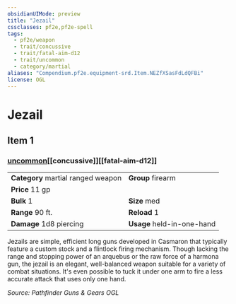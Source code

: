 ```yaml
---
obsidianUIMode: preview
title: "Jezail"
cssclasses: pf2e,pf2e-spell
tags:
  - pf2e/weapon
  - trait/concussive
  - trait/fatal-aim-d12
  - trait/uncommon
  - category/martial
aliases: "Compendium.pf2e.equipment-srd.Item.NEZfXSasFdLdQFBi"
license: OGL
---
```

# Jezail
## Item 1
### [uncommon](uncommon.md "Uncommon Rarity Trait")[[concussive]][[fatal-aim-d12]]

|  |  |
| -- | -- |
| **Category** martial ranged weapon | **Group** firearm |
| **Price** 11 gp |  |
| **Bulk** 1 | **Size** med |
|**Range** 90 ft.| **Reload** 1|
| **Damage** 1d8 piercing  | **Usage** held-in-one-hand |



Jezails are simple, efficient long guns developed in Casmaron that typically feature a custom stock and a flintlock firing mechanism. Though lacking the range and stopping power of an arquebus or the raw force of a harmona gun, the jezail is an elegant, well-balanced weapon suitable for a variety of combat situations. It's even possible to tuck it under one arm to fire a less accurate attack that uses only one hand.

*Source: Pathfinder Guns & Gears*
*OGL*